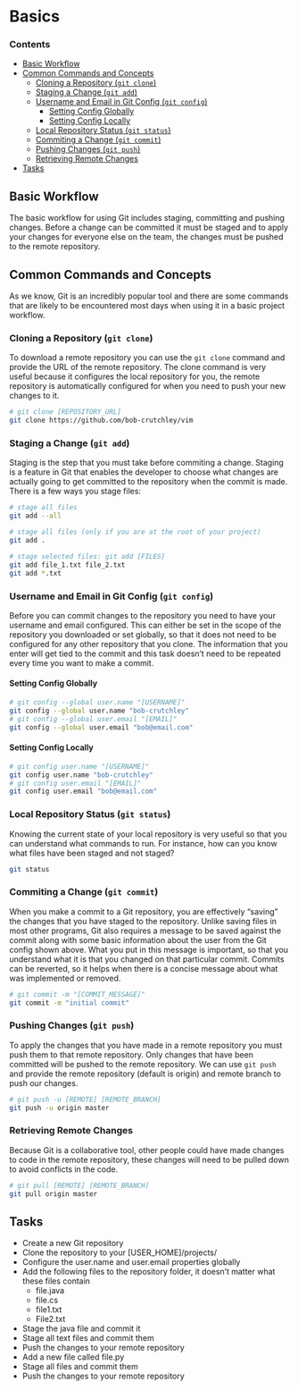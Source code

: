 <!--PROPS
{
    "name": "Basics",
    "est_time": 15
}
-->
# Basics
<!--TOC_START-->
### Contents
- [Basic Workflow](#basic-workflow)
- [Common Commands and Concepts](#common-commands-and-concepts)
	- [Cloning a Repository (`git clone`)](#cloning-a-repository-git-clone)
	- [Staging a Change (`git add`)](#staging-a-change-git-add)
	- [Username and Email in Git Config (`git config`)](#username-and-email-in-git-config-git-config)
		- [Setting Config Globally](#setting-config-globally)
		- [Setting Config Locally](#setting-config-locally)
	- [Local Repository Status (`git status`)](#local-repository-status-git-status)
	- [Commiting a Change (`git commit`)](#commiting-a-change-git-commit)
	- [Pushing Changes (`git push`)](#pushing-changes-git-push)
	- [Retrieving Remote Changes](#retrieving-remote-changes)
- [Tasks](#tasks)

<!--TOC_END-->
## Basic Workflow
The basic workflow for using Git includes staging, committing and pushing changes.
Before a change can be committed it must be staged and to apply your changes for everyone else on the team, the changes must be pushed to the remote repository.
## Common Commands and Concepts
As we know, Git is an incredibly popular tool and there are some commands that are likely to be encountered most days when using it in a basic project workflow.
### Cloning a Repository (`git clone`)
To download a remote repository you can use the `git clone` command and provide the URL of the remote repository.
The clone command is very useful because it configures the local repository for you, the remote repository is automatically configured for when you need to push your new changes to it.
```bash
# git clone [REPOSITORY_URL]
git clone https://github.com/bob-crutchley/vim
```
### Staging a Change (`git add`)
Staging is the step that you must take before commiting a change.
Staging is a feature in Git that enables the developer to choose what changes are actually going to get committed to the repository when the commit is made. There is a few ways you stage files:
```bash
# stage all files
git add --all

# stage all files (only if you are at the root of your project)
git add .

# stage selected files: git add [FILES]
git add file_1.txt file_2.txt
git add *.txt
```
### Username and Email in Git Config (`git config`)
Before you can commit changes to the repository you need to have your username and email configured.
This can either be set in the scope of the repository you downloaded or set globally, so that it does not need to be configured for any other repository that you clone.
The information that  you enter will get tied to the commit and this task doesn’t need to be repeated every time you want to make a commit.
#### Setting Config Globally
```bash
# git config --global user.name "[USERNAME]"
git config --global user.name "bob-crutchley"
# git config --global user.email "[EMAIL]"
git config --global user.email "bob@email.com"
```
#### Setting Config Locally
```bash
# git config user.name "[USERNAME]"
git config user.name "bob-crutchley"
# git config user.email "[EMAIL]"
git config user.email "bob@email.com"
```
### Local Repository Status (`git status`)
Knowing the current state of your local repository is very useful so that you can understand what commands to run.
For instance, how can you know what files have been staged and not staged?
```bash
git status
```
### Commiting a Change (`git commit`)
When you make a commit to a Git repository, you are effectively “saving” the changes that you have staged to the repository.
Unlike saving files in most other programs, Git also requires a message to be saved against the commit along with some basic information about the user from the Git config shown above.
What you put in this message is important, so that you understand what it is that you changed on that particular commit.
Commits can be reverted, so it helps when there is a concise message about what was implemented or removed.
```bash
# git commit -m "[COMMIT_MESSAGE]"
git commit -m "initial commit"
```
### Pushing Changes (`git push`)
To apply the changes that you have made in a remote repository you must push them to that remote repository.
Only changes that have been committed will be pushed to the remote repository.
We can use `git push` and provide the remote repository (default is origin) and remote branch to push our changes.
```bash
# git push -u [REMOTE] [REMOTE_BRANCH]
git push -u origin master
```
### Retrieving Remote Changes
Because Git is a collaborative tool, other people could have made changes to code in the remote repository, these changes will need to be pulled down to avoid conflicts in the code.
```bash
# git pull [REMOTE] [REMOTE_BRANCH]
git pull origin master
```
## Tasks
- Create a new Git repository
- Clone the repository to your [USER_HOME]/projects/
- Configure the user.name and user.email properties globally
- Add the following files to the repository folder, it doesn’t matter what these files contain
    - file.java
    - file.cs
    - file1.txt
    - File2.txt
- Stage the java file and commit it
- Stage all text files and commit them
- Push the changes to your remote repository
- Add a new file called file.py
- Stage all files and commit them
- Push the changes to your remote repository
